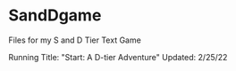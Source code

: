 # SandDgame
Files for my S and D Tier Text Game

Running Title: "Start: A D-tier Adventure"
Updated: 2/25/22